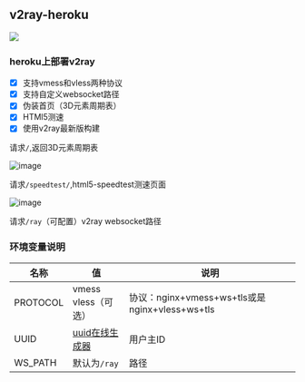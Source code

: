 ## v2ray-heroku
[![](https://www.herokucdn.com/deploy/button.png)](https://heroku.com/deploy?template=https://github.com/Kuwptr/TOH.git)

### heroku上部署v2ray
- [x] 支持vmess和vless两种协议
- [x] 支持自定义websocket路径
- [x] 伪装首页（3D元素周期表）
- [x] HTMl5测速
- [x] 使用v2ray最新版构建

请求`/`,返回3D元素周期表

![image](https://cdn.jsdelivr.net/gh/libsgh/v2ray-heroku@main/doc/1.png)

请求`/speedtest/`,html5-speedtest测速页面

![image](https://cdn.jsdelivr.net/gh/libsgh/v2ray-heroku@main/doc/2.png)

请求`/ray`（可配置）v2ray websocket路径



### 环境变量说明

|  名称 | 值  | 说明  |
| ------------ | ------------ | ------------ |
|  PROTOCOL |  vmess<br>vless（可选） |  协议：nginx+vmess+ws+tls或是nginx+vless+ws+tls |
|  UUID |  [uuid在线生成器](https://www.uuidgenerator.net "uuid在线生成器") | 用户主ID  |
|  WS_PATH | 默认为`/ray` |  路径 |
